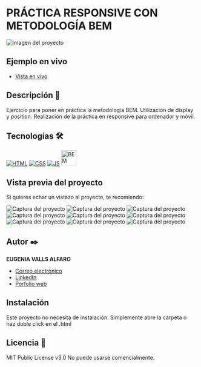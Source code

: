 # PRÁCTICA RESPONSIVE CON METODOLOGÍA BEM

![Imagen del proyecto](https://raw.githubusercontent.com/eugeniavalls/practica-menu-responsive-animado/main/src/assets/screenshots/01.png)

## Ejemplo en vivo

- [Vista en vivo](https://eugeniavalls.github.io/practica-menu-responsive-animado/)

## Descripción 📑

Ejercicio para poner en práctica la metodología BEM. Utilización de display y position.
Realización de la práctica en responsive para ordenador y móvil.

## Tecnologías 🛠

<!-- Iconos sacados de: https://github.com/hendrasob/badges/blob/master/README.md y https://github.com/alexandresanlim/Badges4-README.md-Profile -->

[![HTML](https://img.shields.io/badge/HTML5-E34F26?style=for-the-badge&logo=html5&logoColor=white)](https://es.wikipedia.org/wiki/HTML5)
[![CSS](https://img.shields.io/badge/CSS3-1572B6?style=for-the-badge&logo=css3&logoColor=white)](https://es.wikipedia.org/wiki/CSS)
[![JS](https://img.shields.io/badge/JavaScript-F7DF1E?style=for-the-badge&logo=javascript&logoColor=black)](https://es.wikipedia.org/wiki/JavaScript)
<a href="https://getbem.com/">
<img src="http://jennyknuth.com/wp-content/uploads/2018/03/BEM-1.png" target="_blank" rel="noreferrer" width="40" height="40" alt="BEM metodology">
</a>

## Vista previa del proyecto

Si quieres echar un vistazo al proyecto, te recomiendo:

![Captura del proyecto](https://raw.githubusercontent.com/eugeniavalls/practica-menu-responsive-animado/main/src/assets/screenshots/02.png)
![Captura del proyecto](https://raw.githubusercontent.com/eugeniavalls/practica-menu-responsive-animado/main/src/assets/screenshots/03.png)
![Captura del proyecto](https://raw.githubusercontent.com/eugeniavalls/practica-menu-responsive-animado/main/src/assets/screenshots/04.png)
![Captura del proyecto](https://raw.githubusercontent.com/eugeniavalls/practica-menu-responsive-animado/main/src/assets/screenshots/05.png)
![Captura del proyecto](https://raw.githubusercontent.com/eugeniavalls/practica-menu-responsive-animado/main/src/assets/screenshots/06.png)
![Captura del proyecto](https://raw.githubusercontent.com/eugeniavalls/practica-menu-responsive-animado/main/src/assets/screenshots/07.png)
![Captura del proyecto](https://raw.githubusercontent.com/eugeniavalls/practica-menu-responsive-animado/main/src/assets/screenshots/08.png)
![Captura del proyecto](https://raw.githubusercontent.com/eugeniavalls/practica-menu-responsive-animado/main/src/assets/screenshots/09.png)
![Captura del proyecto](https://raw.githubusercontent.com/eugeniavalls/practica-menu-responsive-animado/main/src/assets/screenshots/10.png)

## Autor ✒️

**EUGENIA VALLS ALFARO**

- [Correo electrónico](e.vallsalfaro@gmail.com)
- [LinkedIn](https://www.linkedin.com/in/eugenia-valls-alfaro-540b1a20a)
- [Porfolio web](https://tu-dominio.com/)

## Instalación

Este proyecto no necesita de instalación. Simplemente abre la carpeta o haz doble click en el .html

## Licencia 📄

MIT Public License v3.0
No puede usarse comencialmente.
